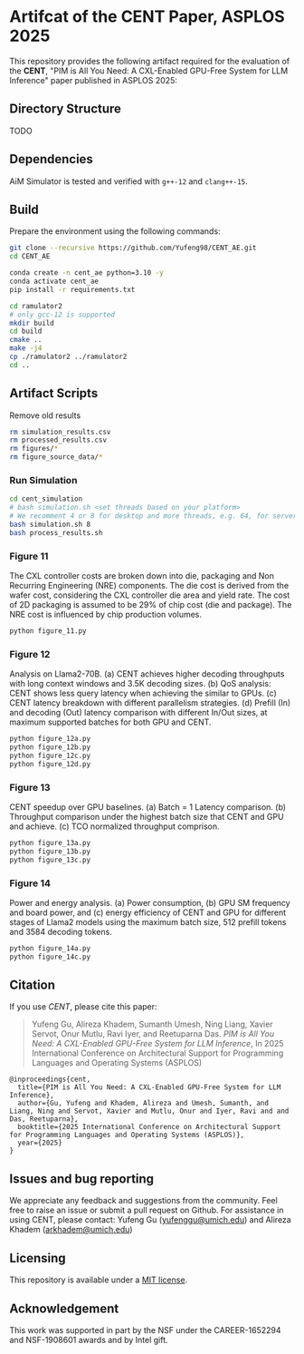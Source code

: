 # Artifcat of the CENT Paper, ASPLOS 2025

This repository provides the following artifact required for the evaluation of the **CENT**, "PIM is All You Need: A CXL-Enabled GPU-Free System for LLM Inference" paper published in ASPLOS 2025:

## Directory Structure

TODO

## Dependencies

AiM Simulator is tested and verified with `g++-12` and `clang++-15`.

## Build

Prepare the environment using the following commands:

```bash
git clone --recursive https://github.com/Yufeng98/CENT_AE.git
cd CENT_AE

conda create -n cent_ae python=3.10 -y
conda activate cent_ae
pip install -r requirements.txt

cd ramulator2
# only gcc-12 is supported
mkdir build
cd build
cmake ..
make -j4
cp ./ramulator2 ../ramulator2
cd ..
```

## Artifact Scripts

Remove old results
```bash
rm simulation_results.csv
rm processed_results.csv
rm figures/*
rm figure_source_data/*
```

### Run Simulation
```bash
cd cent_simulation
# bash simulation.sh <set threads based on your platform>
# We recomment 4 or 8 for desktop and more threads, e.g. 64, for server
bash simulation.sh 8
bash process_results.sh
```

### Figure 11
The CXL controller costs are broken down into die, packaging and Non Recurring Engineering (NRE) components. The die cost is derived from the wafer cost, considering the CXL controller die area and yield rate. The cost of 2D packaging is assumed to be 29% of chip cost (die and package). The NRE cost is
influenced by chip production volumes.
```bash
python figure_11.py
```

### Figure 12
Analysis on Llama2-70B. (a) CENT achieves higher decoding throughputs with long context windows and 3.5K decoding sizes. (b) QoS analysis: CENT shows less query latency when achieving the similar to GPUs. (c) CENT latency breakdown with different parallelism strategies. (d) Prefill (In) and decoding (Out) latency comparison with different In/Out sizes, at maximum supported batches for both GPU and CENT.
```bash
python figure_12a.py
python figure_12b.py
python figure_12c.py
python figure_12d.py
```

### Figure 13
CENT speedup over GPU baselines. (a) Batch = 1 Latency comparison. (b) Throughput comparison under the highest batch size that CENT and GPU and achieve. (c) TCO normalized throughput comprison.
```bash
python figure_13a.py
python figure_13b.py
python figure_13c.py
```

### Figure 14
Power and energy analysis. (a) Power consumption, (b) GPU SM frequency and board power, and (c) energy efficiency of CENT and GPU for different stages of Llama2 models using the maximum batch size, 512 prefill tokens and 3584 decoding tokens.
```bash
python figure_14a.py
python figure_14c.py
```

## Citation

If you use *CENT*, please cite this paper:

> Yufeng Gu, Alireza Khadem, Sumanth Umesh, Ning Liang, Xavier Servot, Onur Mutlu, Ravi Iyer, and Reetuparna Das.
> *PIM is All You Need: A CXL-Enabled GPU-Free System for LLM Inference*,
> In 2025 International Conference on Architectural Support for Programming Languages and Operating Systems (ASPLOS)

```
@inproceedings{cent,
  title={PIM is All You Need: A CXL-Enabled GPU-Free System for LLM Inference},
  author={Gu, Yufeng and Khadem, Alireza and Umesh, Sumanth, and Liang, Ning and Servot, Xavier and Mutlu, Onur and Iyer, Ravi and and Das, Reetuparna},
  booktitle={2025 International Conference on Architectural Support for Programming Languages and Operating Systems (ASPLOS)}, 
  year={2025}
}
```

## Issues and bug reporting

We appreciate any feedback and suggestions from the community.
Feel free to raise an issue or submit a pull request on Github.
For assistance in using CENT, please contact: Yufeng Gu (yufenggu@umich.edu) and Alireza Khadem (arkhadem@umich.edu)

## Licensing

This repository is available under a [MIT license](/LICENSE).

## Acknowledgement

This work was supported in part by the NSF under the CAREER-1652294 and NSF-1908601 awards and by Intel gift.
